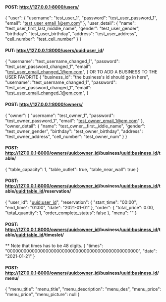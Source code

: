 #### POST: http://127.0.0.1:8000/users/
{
    "user": {
        "username": "test_user_1",
        "password": "test_user_password_1",
        "email": "test_user_email_1@em.com"
    },
    "user_detail": {
        "name": "test_user_first_last_middle_name",
        "gender": "test_user_gender",
        "birthday": "test_user_birthday",
        "address": "test_user_address",
        "cell_number": "test_cell_number"
    }
}

#### PUT: http://127.0.0.1:8000/users/<uuid:user_id>/
{
    "username": "test_username_changed_1",
    "password": "test_user_password_changed_1",
    "email": "test_user_email_changed_1@em.com",
}
OR TO ADD A BUSINESS TO THE USER FAVORITE
{
    "business_id": "the business's id should go in here",
    "username": "test_username_changed_1",
    "password": "test_user_password_changed_1",
    "email": "test_user_email_changed_1@em.com",
}

#### POST: http://127.0.0.1:8000/owners/
{
    "owner": {
        "username": "test_owner_1",
        "password": "test_owner_password_1",
        "email": "test_owner_email_1@em.com"
    },
    "owner_detail": {
        "name": "test_owner__first_,iddle_name",
        "gender": "test_owner_gender",
        "birthday": "test_owner_birthday",
        "address": "test_owner_address",
        "cell_number": "test_owner_num"
    }
}

#### POST: http://127.0.0.1:8000/owners/<uuid:owner_id>/business/<uuid:business_id>/table/

{
    "table_capacity": 1,
    "table_outlet": true,
    "table_near_wall": true
}

#### POST: http://127.0.0.1:8000/owners/<uuid:owner_id>/business/<uuid:business_id>/table/<uuid:table_id>/reservation/
{
    "user_id": "<uuid:user_id>",
    "reservation": {
        "start_time": "00:00",
        "end_time": "01:00",
        "date": "2021-01-01"
    },
    "order": {
        "total_price": 0.00,
        "total_quantity": 1,
        "order_complete_status": false
    },
    "menu": ""
}

#### POST: http://127.0.0.1:8000/owners/<uuid:owner_id>/business/<uuid:business_id>/table/<uuid:table_id>/timeslot/
** Note that times has to be 48 digits.
{
    "times": "000000000000000000000000000000000000000000000000",
    "date": "2021-01-21"
}

#### POST: http://127.0.0.1:8000/owners/<uuid:owner_id>/business/<uuid:business_id>/menu/
{
    "menu_title": "menu_title",
    "menu_description": "menu_des",
    "menu_price": "menu_price",
    "menu_picture": null
}